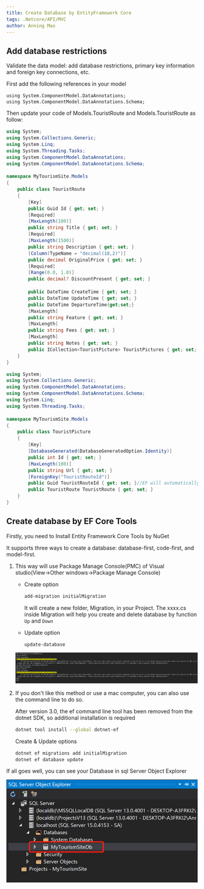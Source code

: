 ```yaml
---
title: Create Database by EntityFramework Core
tags: .Netcore/API/MVC
author: Anning Mao
---
```


## Add database restrictions

Validate the data model: add database restrictions, primary key information and foreign key connections, etc.

First add the following references in your model

```
using System.ComponentModel.DataAnnotations;
using System.ComponentModel.DataAnnotations.Schema;
```

Then update your code of Models.TouristRoute and Models.TouristRoute as follow:

```c#
using System;
using System.Collections.Generic;
using System.Linq;
using System.Threading.Tasks;
using System.ComponentModel.DataAnnotations;
using System.ComponentModel.DataAnnotations.Schema;

namespace MyTourismSite.Models
{
    public class TouristRoute
    {
        [Key]
        public Guid Id { get; set; }
        [Required]
        [MaxLength(100)]
        public string Title { get; set; }
        [Required]
        [MaxLength(1500)]
        public string Description { get; set; }
        [Column(TypeName = "decimal(18,2)")]
        public decimal OriginalPrice { get; set; }
        [Required]
        [Range(0.0, 1.0)]
        public decimal? DiscountPresent { get; set; }
       
        public DateTime CreateTime { get; set; }
        public DateTime UpdateTime { get; set; }
        public DateTime DepartureTime{get;set;}
        [MaxLength]
        public string Feature { get; set; }
        [MaxLength]
        public string Fees { get; set; }
        [MaxLength]
        public string Notes { get; set; }
        public ICollection<TouristPicture> TouristPictures { get; set; } = new List<TouristPicture>();
    }
}

```

```c#
using System;
using System.Collections.Generic;
using System.ComponentModel.DataAnnotations;
using System.ComponentModel.DataAnnotations.Schema;
using System.Linq;
using System.Threading.Tasks;

namespace MyTourismSite.Models
{
    public class TouristPicture
    {
        [Key]
        [DatabaseGenerated(DatabaseGeneratedOption.Identity)]
        public int Id { get; set; }
        [MaxLength(100)]
        public string Url { get; set; }
        [ForeignKey("TouristRouteId")]
        public Guid TouristRouteId { get; set; }//EF will automatically set the primary key of each model to the form of class name + ID when mapping the database, so [ForeignKey("TouristRouteId")] contains TouristRouteId instead of Id
        public TouristRoute TouristRoute { get; set; }
    }
}
```



## Create database by EF Core Tools

Firstly, you need to Install Entity Framework Core Tools by NuGet

It supports three ways to create a database: database-first, code-first, and model-first.

1. This way will use Package Manage Console(PMC) of Visual studio(View->Other windows->Package Manage Console)

   

   - Create option

     ```bash
     add-migration initialMigration
     ```

     It will create a new folder, Migration, in your Project. The xxxx.cs inside Migration will help you create and delete database by function `Up` and `Down`

   - Update option

     ```
     update-database
     ```

   ![2.1](https://github.com/AnningMao/MarkDownImage/raw/main/.net%20note/1.6%20Creat%20Database%20by%20EntityFramework/2.1.png)

2. If you don't like this method or use a mac computer, you can also use the command line to do so.

   After version 3.0, the ef command line tool has been removed from the dotnet SDK, so additional installation is required

   ```bash
   dotnet tool install --global dotnet-ef
   ```

   Create & Update options

   ```bash
   dotnet ef migrations add initialMigration
   dotnet ef database update
   ```


If all goes well, you can see your Database in sql Server Object Explorer

![2.2](https://github.com/AnningMao/MarkDownImage/raw/main/.net%20note/1.6%20Creat%20Database%20by%20EntityFramework/2.2.png)





 

   







